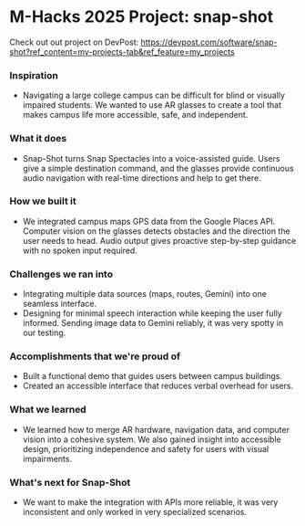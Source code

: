 # M-Hacks 2025 Project: snap-shot
Check out out project on DevPost:
https://devpost.com/software/snap-shot?ref_content=my-projects-tab&ref_feature=my_projects

### Inspiration
- Navigating a large college campus can be difficult for blind or visually impaired students. We wanted to use AR glasses to create a tool that makes campus life more accessible, safe, and independent.

### What it does
- Snap-Shot turns Snap Spectacles into a voice-assisted guide. Users give a simple destination command, and the glasses provide continuous audio navigation with real-time directions and help to get there.

### How we built it
- We integrated campus maps GPS data from the Google Places API. Computer vision on the glasses detects obstacles and the direction the user needs to head. Audio output gives proactive step-by-step guidance with no spoken input required.

### Challenges we ran into
- Integrating multiple data sources (maps, routes, Gemini) into one seamless interface.
- Designing for minimal speech interaction while keeping the user fully informed.
Sending image data to Gemini reliably, it was very spotty in our testing.

### Accomplishments that we're proud of
- Built a functional demo that guides users between campus buildings.
- Created an accessible interface that reduces verbal overhead for users.

### What we learned
- We learned how to merge AR hardware, navigation data, and computer vision into a cohesive system. We also gained insight into accessible design, prioritizing independence and safety for users with visual impairments.

### What's next for Snap-Shot
- We want to make the integration with APIs more reliable, it was very inconsistent and only worked in very specialized scenarios.
